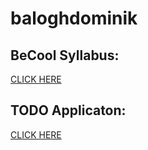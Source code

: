 # baloghdominik

## BeCool Syllabus: 
[CLICK HERE](https://github.com/greenfox-academy/becool-syllabus)

## TODO Applicaton:
[CLICK HERE](https://github.com/baloghdominik/todo-app)
